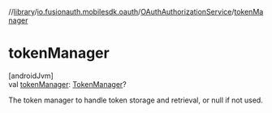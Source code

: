 //[library](../../../index.md)/[io.fusionauth.mobilesdk.oauth](../index.md)/[OAuthAuthorizationService](index.md)/[tokenManager](token-manager.md)

# tokenManager

[androidJvm]\
val [tokenManager](token-manager.md): [TokenManager](../../io.fusionauth.mobilesdk/-token-manager/index.md)?

The token manager to handle token storage and retrieval, or null if not used.
